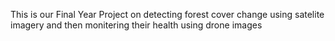 This is our Final Year Project on detecting forest cover change using satelite imagery and then monitering their health using drone images
